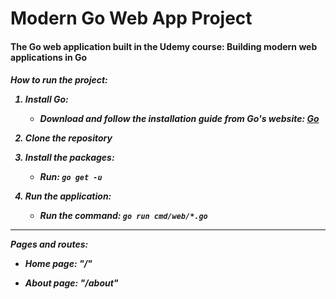<h1> Modern Go Web App Project </h1>

<h4>The Go web application built in the Udemy course: Building modern web applications in Go</h4>

<h5>
How to run the project:

1. Install Go: 
   
   - Download and follow the installation guide from Go's website: [Go](https://go.dev/dl)

2. Clone the repository

3. Install the packages:
   
   - Run: `go get -u`
  
4. Run the application:

   - Run the command: `go run cmd/web/*.go`

<hr>

Pages and routes:

   - Home page: "/"
   
   - About page: "/about"

</h5>

<!-- Lesson 5 commits -->